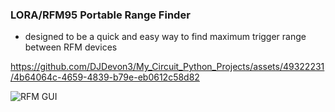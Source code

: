 ### LORA/RFM95 Portable Range Finder
- designed to be a quick and easy way to find maximum trigger range between RFM devices

https://github.com/DJDevon3/My_Circuit_Python_Projects/assets/49322231/4b64064c-4659-4839-b79e-eb0612c58d82

![RFM GUI](https://github.com/DJDevon3/My_Circuit_Python_Projects/assets/49322231/bce0500b-7654-4471-8302-f9506446cfdb)
